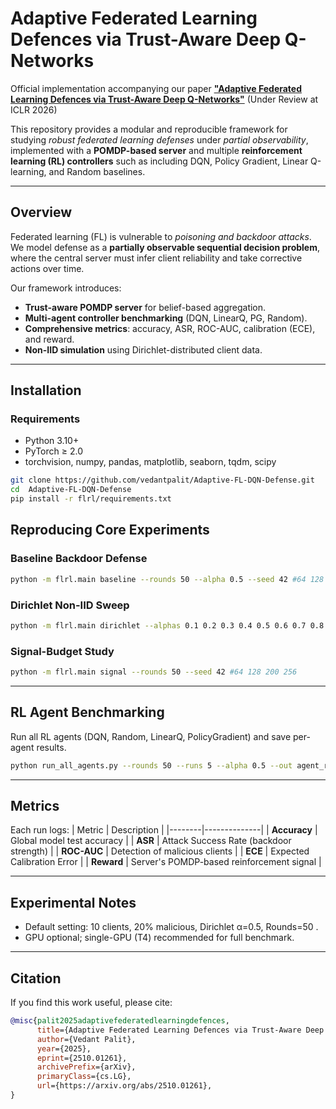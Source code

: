 # Adaptive Federated Learning Defences via Trust-Aware Deep Q-Networks

Official implementation accompanying our paper [**"Adaptive Federated Learning Defences via Trust-Aware Deep Q-Networks"**](https://arxiv.org/abs/2510.01261) (Under Review at ICLR 2026)  

This repository provides a modular and reproducible framework for studying *robust federated learning defenses* under *partial observability*, implemented with a **POMDP-based server** and multiple **reinforcement learning (RL) controllers** such as including DQN, Policy Gradient, Linear Q-learning, and Random baselines.

---

## Overview

Federated learning (FL) is vulnerable to *poisoning and backdoor attacks*.  
We model defense as a **partially observable sequential decision problem**, where the central server must infer client reliability and take corrective actions over time.

Our framework introduces:
- **Trust-aware POMDP server** for belief-based aggregation.
- **Multi-agent controller benchmarking** (DQN, LinearQ, PG, Random).
- **Comprehensive metrics**: accuracy, ASR, ROC-AUC, calibration (ECE), and reward.
- **Non-IID simulation** using Dirichlet-distributed client data.

---

## Installation

### Requirements
- Python 3.10+
- PyTorch ≥ 2.0
- torchvision, numpy, pandas, matplotlib, seaborn, tqdm, scipy

```bash
git clone https://github.com/vedantpalit/Adaptive-FL-DQN-Defense.git
cd  Adaptive-FL-DQN-Defense
pip install -r flrl/requirements.txt
```



## Reproducing Core Experiments

### **Baseline Backdoor Defense**
```bash
python -m flrl.main baseline --rounds 50 --alpha 0.5 --seed 42 #64 128 200 256
```

### **Dirichlet Non-IID Sweep**
```bash
python -m flrl.main dirichlet --alphas 0.1 0.2 0.3 0.4 0.5 0.6 0.7 0.8 0.9 1.0 5.0 --rounds 50 --runs 5
```

### **Signal-Budget Study**
```bash
python -m flrl.main signal --rounds 50 --seed 42 #64 128 200 256
```

---

## RL Agent Benchmarking

Run all RL agents (DQN, Random, LinearQ, PolicyGradient) and save per-agent results.

```bash
python run_all_agents.py --rounds 50 --runs 5 --alpha 0.5 --out agent_results
```

---

## Metrics

Each run logs:
| Metric | Description |
|--------|--------------|
| **Accuracy** | Global model test accuracy |
| **ASR** | Attack Success Rate (backdoor strength) |
| **ROC-AUC** | Detection of malicious clients |
| **ECE** | Expected Calibration Error |
| **Reward** | Server's POMDP-based reinforcement signal |

---

## Experimental Notes

- Default setting: 10 clients, 20% malicious, Dirichlet α=0.5, Rounds=50 .
- GPU optional; single-GPU (T4) recommended for full benchmark.

---

## Citation

If you find this work useful, please cite:

```bibtex
@misc{palit2025adaptivefederatedlearningdefences,
      title={Adaptive Federated Learning Defences via Trust-Aware Deep Q-Networks}, 
      author={Vedant Palit},
      year={2025},
      eprint={2510.01261},
      archivePrefix={arXiv},
      primaryClass={cs.LG},
      url={https://arxiv.org/abs/2510.01261}, 
}
```


